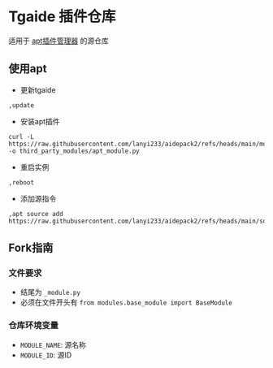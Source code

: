 # Tgaide 插件仓库
适用于 [apt插件管理器](modules/apt_module.py) 的源仓库

## 使用apt
- 更新tgaide
```
,update
```

- 安装apt插件
```
curl -L https://raw.githubusercontent.com/lanyi233/aidepack2/refs/heads/main/modules/apt_module.py -o third_party_modules/apt_module.py
```

- 重启实例
```
,reboot
```

- 添加源指令
```
,apt source add https://raw.githubusercontent.com/lanyi233/aidepack2/refs/heads/main/source.json
```

## Fork指南
### 文件要求
- 结尾为 `_module.py`
- 必须在文件开头有 `from modules.base_module import BaseModule`

### 仓库环境变量
- `MODULE_NAME`: 源名称
- `MODULE_ID`: 源ID
